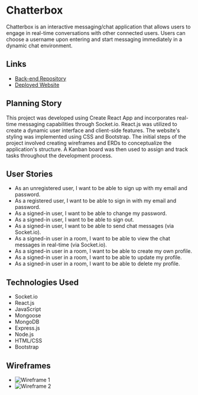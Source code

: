 # Chatterbox

Chatterbox is an interactive messaging/chat application that allows users to engage in real-time conversations with other connected users. Users can choose a username upon entering and start messaging immediately in a dynamic chat environment.

## Links

- [Back-end Repository](https://github.com/The-Re-Actors/Chatterbox-API)
- [Deployed Website](https://the-re-actors.github.io/Chatterbox-client/)

## Planning Story

This project was developed using Create React App and incorporates real-time messaging capabilities through Socket.io. React.js was utilized to create a dynamic user interface and client-side features. The website's styling was implemented using CSS and Bootstrap. The initial steps of the project involved creating wireframes and ERDs to conceptualize the application's structure. A Kanban board was then used to assign and track tasks throughout the development process.

## User Stories

- As an unregistered user, I want to be able to sign up with my email and password.
- As a registered user, I want to be able to sign in with my email and password.
- As a signed-in user, I want to be able to change my password.
- As a signed-in user, I want to be able to sign out.
- As a signed-in user, I want to be able to send chat messages (via Socket.io).
- As a signed-in user in a room, I want to be able to view the chat messages in real-time (via Socket.io).
- As a signed-in user in a room, I want to be able to create my own profile.
- As a signed-in user in a room, I want to be able to update my profile.
- As a signed-in user in a room, I want to be able to delete my profile.

## Technologies Used

- Socket.io
- React.js
- JavaScript
- Mongoose
- MongoDB
- Express.js
- Node.js
- HTML/CSS
- Bootstrap

## Wireframes

- ![Wireframe 1](https://imgur.com/1NszYhv)
- ![Wireframe 2](https://imgur.com/m7WUR9v)
